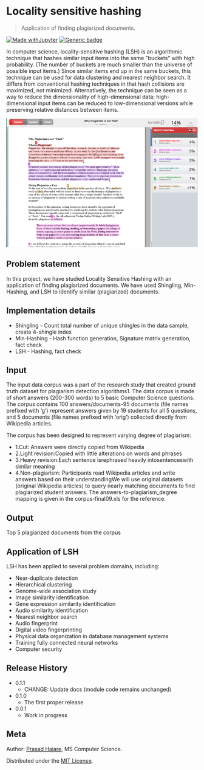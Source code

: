 # Locality sensitive hashing
> Application of finding plagiarized documents.

[![Made withJupyter](https://img.shields.io/badge/Made%20with-Jupyter-orange?style=for-the-badge&logo=Jupyter)](https://jupyter.org/try)
[![Generic badge](https://img.shields.io/badge/Written%20in-Python-green.svg)](https://shields.io/)

In computer science, locality-sensitive hashing (LSH) is an algorithmic technique that hashes similar input items into the same "buckets" with high probability. (The number of buckets are much smaller than the universe of possible input items.) Since similar items end up in the same buckets, this technique can be used for data clustering and nearest neighbor search. It differs from conventional hashing techniques in that hash collisions are maximized, not minimized. Alternatively, the technique can be seen as a way to reduce the dimensionality of high-dimensional data; high-dimensional input items can be reduced to low-dimensional versions while preserving relative distances between items.

![](Sample_image.png)

## Problem statement
In this project, we have studied Locality Sensitive Hashing with an application of finding plagiarized documents. We have used Shingling, Min-Hashing, and LSH to identify similar (plagiarized) documents.

## Implementation details
* Shingling - Count total number of unique shingles in the data sample, create 4-shingle index
* Min-Hashing - Hash function generation, Signature matrix generation, fact check
* LSH - Hashing, fact check

## Input

The input data  corpus  was  a  part  of  the  research  study  that  created  ground  truth  dataset  for plagiarism detection algorithms1. The data corpus is made of short answers (200-300 words) to  5  basic  Computer  Science  questions.  The  corpus  contains  100  answers/documents-95 documents (file  names  prefixed  with  ‘g’) represent  answers  given  by  19  students  for  all  5 questions,  and  5  documents (file names prefixed with ‘orig’) collected  directly  from  Wikipedia articles.<br/>

The corpus has been designed to represent varying degree of plagiarism:<br/>
* 1.Cut: Answers were directly copied from Wikipedia
* 2.Light revision:Copied with little alterations on words and phrases
* 3.Heavy revision:Each sentence isrephrased heavily intosentenceswith similar meaning
* 4.Non-plagiarism: Participants read  Wikipedia  articles  and  write  answers  based  on  their understandingWe will use original datasets (original Wikipedia articles) to query nearly matching documents to find  plagiarized  student  answers.  The  answers-to-plagiarism_degree  mapping  is  given  in  the corpus-final09.xls for the reference. 

## Output

Top 5 plagiarized documents from the corpus

## Application of LSH

LSH has been applied to several problem domains, including:

* Near-duplicate detection
* Hierarchical clustering
* Genome-wide association study
* Image similarity identification
* Gene expression similarity identification
* Audio similarity identification
* Nearest neighbor search
* Audio fingerprint
* Digital video fingerprinting
* Physical data organization in database management systems
* Training fully connected neural networks
* Computer security

## Release History

* 0.1.1
    * CHANGE: Update docs (module code remains unchanged)
* 0.1.0
    * The first proper release
* 0.0.1
    * Work in progress

## Meta

Author: [Prasad Hajare](https://www.itsprasad.com/), MS Computer Science.

Distributed under the [MIT License](LICENSE).


<!-- Markdown link & img dfn's -->
[npm-image]: https://img.shields.io/npm/v/datadog-metrics.svg?style=flat-square
[npm-url]: https://npmjs.org/package/datadog-metrics
[npm-downloads]: https://img.shields.io/npm/dm/datadog-metrics.svg?style=flat-square
[travis-image]: https://img.shields.io/travis/dbader/node-datadog-metrics/master.svg?style=flat-square
[travis-url]: https://travis-ci.org/dbader/node-datadog-metrics
[wiki]: https://github.com/yourname/yourproject/wiki
